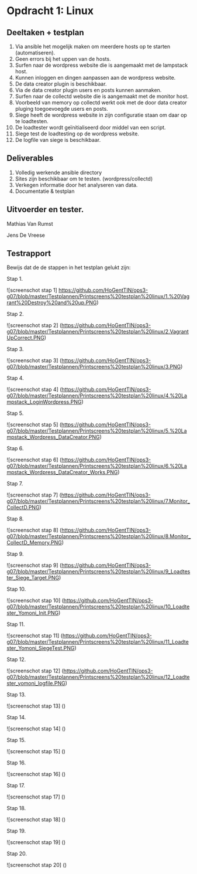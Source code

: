 Opdracht 1: Linux
====================

Deeltaken + testplan
---------------------

1. Via ansible het mogelijk maken om meerdere hosts op te starten (automatiseren).
2. Geen errors bij het uppen van de hosts.
3. Surfen naar de wordpress website die is aangemaakt met de lampstack host.
4. Kunnen inloggen en dingen aanpassen aan de wordpress website.
5. De data creator plugin is beschikbaar.
6. Via de data creator plugin users en posts kunnen aanmaken.
7. Surfen naar de collectd website die is aangemaakt met de monitor host.
8. Voorbeeld van memory op collectd werkt ook met de door data creator pluging toegoevoegde users en posts.
9. Siege heeft de wordpress website in zijn configuratie staan om daar op te loadtesten.
10. De loadtester wordt geïnitialiseerd door middel van een script.
11. Siege test de loadtesting op de wordpress website.
12. De logfile van siege is beschikbaar.


Deliverables
---------------------

1. Volledig werkende ansible directory
2. Sites zijn beschikbaar om te testen. (wordpress/collectd)
3. Verkegen informatie door het analyseren van data.
4. Documentatie & testplan

Uitvoerder en tester.
---------------------

Mathias Van Rumst

Jens De Vreese

Testrapport
---------------------
Bewijs dat de de stappen in het testplan gelukt zijn:

Stap 1. 

![screenschot stap 1] https://github.com/HoGentTIN/ops3-g07/blob/master/Testplannen/Printscreens%20testplan%20linux/1.%20Vagrant%20Destroy%20and%20up.PNG)

Stap 2. 

![screenschot stap 2] (https://github.com/HoGentTIN/ops3-g07/blob/master/Testplannen/Printscreens%20testplan%20linux/2.VagrantUpCorrect.PNG)

Stap 3. 

![screenschot stap 3] (https://github.com/HoGentTIN/ops3-g07/blob/master/Testplannen/Printscreens%20testplan%20linux/3.PNG)

Stap 4. 

![screenschot stap 4] (https://github.com/HoGentTIN/ops3-g07/blob/master/Testplannen/Printscreens%20testplan%20linux/4.%20Lampstack_LoginWordpress.PNG)

Stap 5. 

![screenschot stap 5] (https://github.com/HoGentTIN/ops3-g07/blob/master/Testplannen/Printscreens%20testplan%20linux/5.%20Lampstack_Wordpress_DataCreator.PNG)

Stap 6. 

![screenschot stap 6] (https://github.com/HoGentTIN/ops3-g07/blob/master/Testplannen/Printscreens%20testplan%20linux/6.%20Lampstack_Wordpress_DataCreator_Works.PNG)

Stap 7. 

![screenschot stap 7] (https://github.com/HoGentTIN/ops3-g07/blob/master/Testplannen/Printscreens%20testplan%20linux/7.Monitor_CollectD.PNG)

Stap 8. 

![screenschot stap 8] (https://github.com/HoGentTIN/ops3-g07/blob/master/Testplannen/Printscreens%20testplan%20linux/8.Monitor_CollectD_Memory.PNG)

Stap 9. 

![screenschot stap 9] (https://github.com/HoGentTIN/ops3-g07/blob/master/Testplannen/Printscreens%20testplan%20linux/9_Loadtester_Siege_Target.PNG)

Stap 10. 

![screenschot stap 10] (https://github.com/HoGentTIN/ops3-g07/blob/master/Testplannen/Printscreens%20testplan%20linux/10_Loadtester_Yomoni_Init.PNG)

Stap 11. 

![screenschot stap 11] (https://github.com/HoGentTIN/ops3-g07/blob/master/Testplannen/Printscreens%20testplan%20linux/11_Loadtester_Yomoni_SiegeTest.PNG)

Stap 12. 

![screenschot stap 12] (https://github.com/HoGentTIN/ops3-g07/blob/master/Testplannen/Printscreens%20testplan%20linux/12_Loadtester_yomoni_logfile.PNG)

Stap 13. 

![screenschot stap 13] ()

Stap 14. 

![screenschot stap 14] ()

Stap 15. 

![screenschot stap 15] ()

Stap 16.

![screenschot stap 16] ()

Stap 17. 

![screenschot stap 17] ()

Stap 18.
 
![screenschot stap 18] ()

Stap 19. 

![screenschot stap 19] ()

Stap 20. 

![screenschot stap 20] ()



